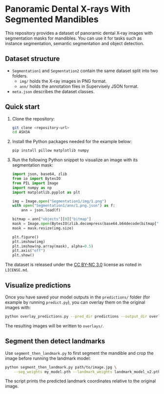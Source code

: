 # Panoramic Dental X-rays With Segmented Mandibles
This repository provides a dataset of panoramic dental X‑ray images with segmentation masks for mandibles. You can use it for tasks such as instance segmentation, semantic segmentation and object detection.

## Dataset structure
- `Segmentation1` and `Segmentation2` contain the same dataset split into two folders.
  - `img/` holds the X‑ray images in PNG format.
  - `ann/` holds the annotation files in Supervisely JSON format.
- `meta.json` describes the dataset classes.

## Quick start
1. Clone the repository:
   ```bash
   git clone <repository-url>
   cd ASH3A
   ```
2. Install the Python packages needed for the example below:
   ```bash
   pip install pillow matplotlib numpy
   ```
3. Run the following Python snippet to visualize an image with its segmentation mask:
   ```python
   import json, base64, zlib
   from io import BytesIO
   from PIL import Image
   import numpy as np
   import matplotlib.pyplot as plt

   img = Image.open("Segmentation1/img/1.png")
   with open("Segmentation1/ann/1.png.json") as f:
       ann = json.load(f)

   bitmap = ann["objects"][0]["bitmap"]
   mask = Image.open(BytesIO(zlib.decompress(base64.b64decode(bitmap["data"]))))
   mask = mask.resize(img.size)

   plt.figure()
   plt.imshow(img)
   plt.imshow(np.array(mask), alpha=0.5)
   plt.axis("off")
   plt.show()
   ```

The dataset is released under the [CC BY-NC 3.0](https://creativecommons.org/licenses/by-nc/3.0/) license as noted in `LICENSE.md`.


## Visualize predictions
Once you have saved your model outputs in the `predictions/` folder (for example by running `predict.py`), you can overlay them on the original images with:
```bash
python overlay_predictions.py --pred_dir predictions --output_dir overlays
```
The resulting images will be written to `overlays/`.

## Segment then detect landmarks
Use `segment_then_landmark.py` to first segment the mandible and crop the image
before running the landmark model:

```bash
python segment_then_landmark.py path/to/image.jpg \
    --seg_weights my_model.pth --landmark_weights landmark_model_v2.pth
```
The script prints the predicted landmark coordinates relative to the original
image.